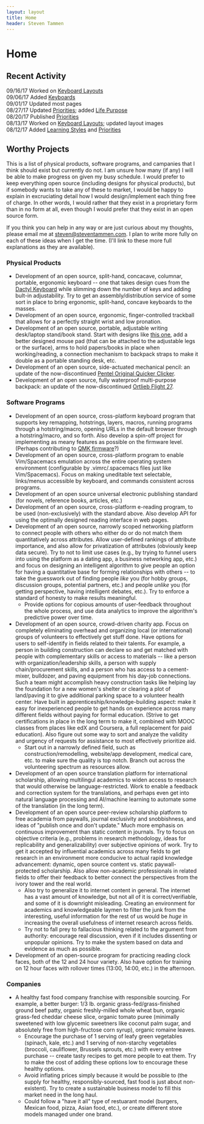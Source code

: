 ```yaml
---
layout: layout
title: Home
header: Steven Tammen
---
```


<h1 class="center"> Home </h1>

## Recent Activity

09/16/17   Worked on [Keyboard Layouts](https://steventammen.com/keyboard-layouts/) <br/>
09/06/17   Added [Keyboards](https://steventammen.com/keyboards/) <br/>
09/01/17   Updated most pages <br/>
08/27/17   Updated [Priorities](https://steventammen.com/priorities); added [Life Purpose](https://steventammen.com/life-purpose/) <br/>
08/20/17   Published [Priorities](https://steventammen.com/priorities)<br/>
08/13/17   Worked on [Keyboard Layouts](https://steventammen.com/keyboard-layouts/); updated layout images <br/>
08/12/17   Added [Learning Styles](https://steventammen.com/learning-styles/) and [Priorities](https://steventammen.com/priorities) <br/>

## Worthy Projects

This is a list of physical products, software programs, and campanies that I think should exist but currently do not. I am unsure how many (if any) I will be able to make progress on given my busy schedule. I would prefer to keep everything open source (including designs for physical products), but if somebody wants to take any of these to market, I would be happy to explain in excruciating detail how I would design/implement each thing free of charge. In other words, I would rather that they exist in a proprietary form than in no form at all, even though I would prefer that they exist in an open source form.

If you think you can help in any way or are just curious about my thoughts, please email me at [steven@steventammen.com](mailto:steven@steventammen.com). I plan to write more fully on each of these ideas when I get the time. (I'll link to these more full explanations as they are available).

### Physical Products

- Development of an open source, split-hand, concacave, columnar, portable, ergonomic keyboard -- one that takes design cues from the [Dactyl Keyboard](https://github.com/adereth/dactyl-keyboard) while slimming down the number of keys and adding bult-in adjustability. Try to get an assembly/distribution service of some sort in place to bring ergonomic, split-hand, concave keyboards to the masses.
- Development of an open source, ergonomic, finger-controlled trackball that allows for a perfectly straight wrist and low pronation.
- Development of an open source, portable, adjustable writing desk/laptop stand/book stand. Start with designs like [this one](https://www.amazon.com/Portable-Laptop-Table-Stand-Adjustable-Ergonomic-Mount-Ultrabook-Macbook-Aluminum-Black/dp/B00EP48NMY/), add a better designed mouse pad (that can be attached to the adjustable legs or the surface), arms to hold papers/books in place when working/reading, a connection mechanism to backpack straps to make it double as a portable standing desk, etc.
- Development of an open source, side-actuated mechanical pencil: an update of the now-discontinued [Pentel Original Quicker Clicker](http://www.pentel.com/store/quicker-clicker-mechanical-pencil-original-config).
- Development of an open source, fully waterproof multi-purpose backpack: an update of the now-discontinued [Ortlieb Flight 27](http://www.wiggle.fr/sac-a-dos-ortlieb-flight-27-litres-avec-tizip/).

### Software Programs

- Development of an open source, cross-platform keyboard program that supports key remapping, hotstrings, layers, macros, running programs through a hotstring/macro, opening URLs in the default browser through a hotstring/macro, and so forth. Also develop a spin-off project for implementing as meany features as possible on the firmware level. (Perhaps contributing to [QMK firmware](https://github.com/tmk/tmk_keyboard)?)
- Development of an open source, cross-platform program to enable Vim/Spacemacs emulation across the entire operating system environment (configurable by .vimrc/.spacemacs files just like Vim/Spacemacs). Focus on making uneditable text selectable, links/menus accessible by keyboard, and commands consistent across programs.
- Development of an open source universal electronic publishing standard (for novels, reference books, articles, etc.)
- Development of an open source, cross-platform e-reading program, to be used (non-exclusively) with the standard above. Also develop API for using the optimally designed reading interface in web pages.
- Development of an open source, narrowly scoped networking platform to connect people with others who either do or do not match them quantitatively across attributes. Allow user-defined rankings of attribute importance, and also allow for privatization of attributes (obviously keep data secure). Try to not to limit use cases (e.g., by trying to funnel users into using the platform as a dating app, a business networking app, etc.) and focus on designing an intelligent algorithm to give people an option for having a quantitative base for forming relationships with others -- to take the guesswork out of finding people *like* you (for hobby groups, discussion groups, potential partners, etc.) and people *unlike* you (for getting perspective, having intelligent debates, etc.). Try to enforce a standard of honesty to make results meaningful.
  - Provide options for copious amounts of user-feedback throughout the whole process, and use data analytics to improve the algorithm's predictive power over time.
- Development of an open source, crowd-driven charity app. Focus on completely eliminating overhead and organizing local (or international) groups of volunteers to effectively get stuff done. Have options for users to self-identify in fields related to their talents. For example, a person in building construction can declare so and get matched with people with complementary skills or access to materials -- like a person with organization/leadership skills, a person with supply chain/procurement skills, and a person who has access to a cement-mixer, bulldozer, and paving equipment from his day-job connections. Such a team might accomplish heavy construction tasks like helping lay the foundation for a new women's shelter or clearing a plot of land/paving it to give additional parking space to a volunteer health center. Have built in apprenticeship/knowledge-building aspect: make it easy for inexperienced people to get hands on experience across many different fields without paying for formal education. (Strive to get certifications in place in the long term to make it, combined with MOOC classes from places like edX and Coursera, a full replacement for paid education). Also figure out some way to sort and analyze the validity and urgency of requests for assistance to most effectively prioritize aid.
  - Start out in a narrowly defined field, such as construction/remodelling, website/app development, medical care, etc. to make sure the quality is top notch. Branch out across the volunteering spectrum as resources allow.
- Development of an open source translation platform for international scholarship, allowing multilingul academics to widen access to research that would otherwise be language-restricted. Work to enable a feedback and correction system for the translations, and perhaps even get into natural language processing and AI/machine learning to automate some of the translation (in the long term).
- Development of an open source peer-review scholarship platform to free academia from paywalls, journal exclusivity and snobbishness, and ideas of "publish once and don't update." Much more emphasis on continuous improvement than static content in journals. Try to focus on objective criteria (e.g., problems in research methodology, ideas for replicability and generalizability) over subjective opinions of work. Try to get it accepted by influential academics across many fields to get research in an environment more conducive to actual rapid knowledge advancement: dynamic, open source content vs. static paywall-protected scholarship. Also allow non-academic professionals in related fields to offer their feedback to better connect the perspectives from the ivory tower and the real world.
  - Also try to generalize it to internet content in general. The internet has a vast amount of knowledge, but not all of it is correct/verifiable, and some of it is downright misleading. Creating an environment for academics and knowledgeable laymen to filter the junk from the interesting, useful information for the rest of us would be *huge* in increasing the overall usefulness of internet research across fields.
  - Try not to fall prey to fallacious thinking related to the argument from authority: encourage real discussion, even if it includes dissenting or unpopular opinions. Try to make the system based on data and evidence as much as possible.
- Development of an open-source program for practicing reading clock faces, both of the 12 and 24 hour variety. Also have option for training on 12 hour faces with rollover times (13:00, 14:00, etc.) in the afternoon.

### Companies

- A healthy fast food company franchise with responsible sourcing. For example, a better burger: 1/3 lb. organic grass-fed/grass-finished ground beef patty, organic freshly-milled whole wheat bun, organic grass-fed cheddar cheese slice, organic tomato puree (minimally sweetened with low glycemic sweetners like coconut palm sugar, and absolutely free from high-fructose corn syrup), organic romaine leaves.
  - Encourage the purchase of 1 serving of leafy green vegetables (spinach, kale, etc.) and 1 serving of non-starchy vegetables (broccoli, cauliflower, Brussels sprouts, etc.) with every entree purchase -- create tasty recipes to get more people to eat them. Try to make the cost of adding these options low to encourage these healthy options.
  - Avoid inflating prices simply because it would be possible to (the supply for healthy, responsibly-sourced, fast food is just about non-existent). Try to create a sustainable business model to fill this market need in the long haul.
  - Could follow a "have it all" type of restuarant model (burgers, Mexican food, pizza, Asian food, etc.), or create different store models managed under one brand.

